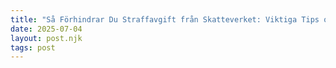 ```yaml
---
title: "Så Förhindrar Du Straffavgift från Skatteverket: Viktiga Tips och Råd!"
date: 2025-07-04
layout: post.njk
tags: post
---
```



